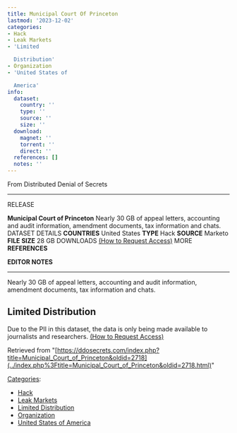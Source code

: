 ```yaml
---
title: Municipal Court Of Princeton
lastmod: '2023-12-02'
categories:
- Hack
- Leak Markets
- 'Limited

  Distribution'
- Organization
- 'United States of

  America'
info:
  dataset:
    country: ''
    type: ''
    source: ''
    size: ''
  download:
    magnet: ''
    torrent: ''
    direct: ''
  references: []
  notes: ''
---
```




From Distributed Denial of Secrets

---
RELEASE

**Municipal Court of Princeton**
Nearly 30 GB of appeal letters, accounting and audit information, amendment documents, tax information and chats.
DATASET DETAILS
**COUNTRIES** United States
**TYPE** Hack
**SOURCE** Marketo
**FILE SIZE** 28 GB
DOWNLOADS [(How to Request Access)](Contact.html#Request_Access "Contact")
MORE
**REFERENCES**

**EDITOR NOTES**

---

Nearly 30 GB of appeal letters, accounting and audit information,
amendment documents, tax information and chats.

## Limited Distribution

Due to the PII in this dataset, the data is only being made available to
journalists and researchers. [(How to Request
Access)](Contact.html#Request_Access "Contact")

Retrieved from
"[https://ddosecrets.com/index.php?title=Municipal_Court_of_Princeton&oldid=2718](../index.php%3Ftitle=Municipal_Court_of_Princeton&oldid=2718.html)"

[Categories](./Special:Categories.html "Special:Categories"):

- [Hack](./Category:Hack.html "Category:Hack")
- [Leak Markets](./Category:Leak_Markets.html "Category:Leak Markets")
- [Limited
Distribution](./Category:Limited_Distribution.html "Category:Limited Distribution")
- [Organization](./Category:Organization.html "Category:Organization")
- [United States of
America](./Category:United_States_of_America.html "Category:United States of America")
